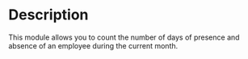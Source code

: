 # Description 

This module allows you to count the number of days of presence and absence of an employee during the current month.

